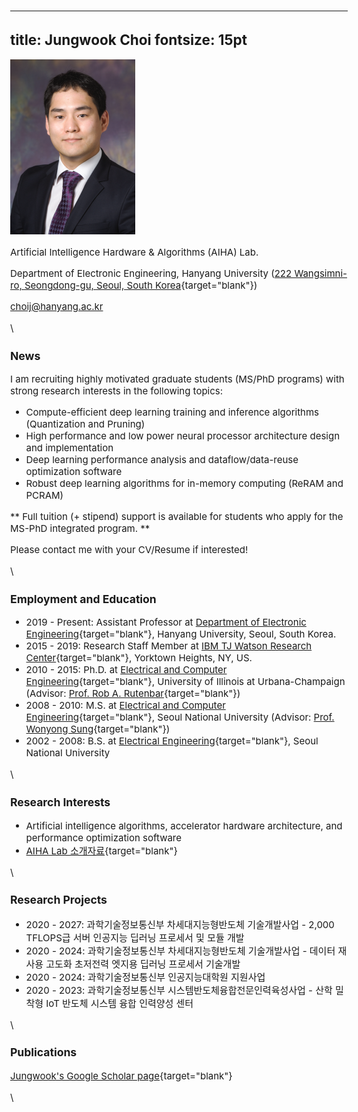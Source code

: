 
---
title: Jungwook Choi
fontsize: 15pt
---

![](./jchoi67_photo_small.png)


<style type="text/css">

body, td {
   font-size: 15px;
}
pre {
  font-size: 15px
}
</style>

<!-- Department of Electronic Engineering, Hanyang University -->
Artificial Intelligence Hardware & Algorithms (AIHA) Lab.

Department of Electronic Engineering, Hanyang University ([222 Wangsimni-ro, Seongdong-gu, Seoul, South Korea](http://engr.hanyang.ac.kr/eng/about/visit.php){target="blank"}) 

choij@hanyang.ac.kr
<!-- jungwook.m.choi@gmail.com   -->
<!-- img src="email.png" width="200" /-->  


\ 

### News
I am recruiting highly motivated graduate students (MS/PhD programs) with strong research interests in the following topics:

* Compute-efficient deep learning training and inference algorithms (Quantization and Pruning)
* High performance and low power neural processor architecture design and implementation
* Deep learning performance analysis and dataflow/data-reuse optimization software
* Robust deep learning algorithms for in-memory computing (ReRAM and PCRAM)

** Full tuition (+ stipend) support is available for students who apply for the MS-PhD integrated program. **

Please contact me with your CV/Resume if interested!
    
\ 

### Employment and Education

* 2019 - Present: Assistant Professor at [Department of Electronic Engineering](http://electronic.hanyang.ac.kr/en/index.php){target="blank"}, Hanyang University, Seoul, South Korea.
* 2015 - 2019: Research Staff Member at [IBM TJ Watson Research Center](http://www.research.ibm.com/labs/watson/index.shtml){target="blank"}, Yorktown Heights, NY, US.
* 2010 - 2015: Ph.D. at [Electrical and Computer Engineering](https://ece.illinois.edu){target="blank"}, University of Illinois at Urbana-Champaign (Advisor: [Prof. Rob A. Rutenbar](https://www.rutenbar.pitt.edu/){target="blank"})
* 2008 - 2010: M.S. at [Electrical and Computer Engineering](http://ee.snu.ac.kr/en){target="blank"}, Seoul National University (Advisor: [Prof. Wonyong Sung](https://scholar.google.co.kr/citations?user=1IfNFz4AAAAJ&hl=en){target="blank"})
* 2002 - 2008: B.S. at [Electrical Engineering](http://ee.snu.ac.kr/en){target="blank"}, Seoul National University

\ 

### Research Interests

* Artificial intelligence algorithms, accelerator hardware architecture, and performance optimization software
* [AIHA Lab 소개자료](https://github.com/jchoi-hyu/jchoi-hyu.github.io/raw/master/AIHA-%EC%97%B0%EA%B5%AC%EB%82%B4%EC%9A%A9%EC%86%8C%EA%B0%9C%2020200421.pdf){target="blank"}
    
\ 
  
### Research Projects

* 2020 - 2027: 과학기술정보통신부 차세대지능형반도체 기술개발사업 - 2,000 TFLOPS급 서버 인공지능 딥러닝 프로세서 및 모듈 개발
* 2020 - 2024: 과학기술정보통신부 차세대지능형반도체 기술개발사업 - 데이터 재사용 고도화 초저전력 엣지용 딥러닝 프로세서 기술개발  
* 2020 - 2024: 과학기술정보통신부 인공지능대학원 지원사업
* 2020 - 2023: 과학기술정보통신부 시스템반도체융합전문인력육성사업 - 산학 밀착형 IoT 반도체 시스템 융합 인력양성 센터

\ 

### Publications
[Jungwook's Google Scholar page](https://scholar.google.com/citations?hl=en&user=YPT98zwAAAAJ&view_op=list_works&sortby=pubdate){target="blank"}  

\ 

<!-- ### News
I am recruiting highly motivated graduate students (MS/PhD programs) with strong research interests in the following topics:

* Compute-efficient deep learning training and inference algorithms (Quantization and Pruning)
* High performance and low power neural processor architecture design and implementation
* Deep learning performance analysis and dataflow/data-reuse optimization software
* Robust deep learning algorithms for in-memory computing (ReRAM and PCRAM)

Full tuition (+ stipend) support is available for students who apply for the MS-PhD integrated program.
Please contact me with your CV/Resume if interested! -->
